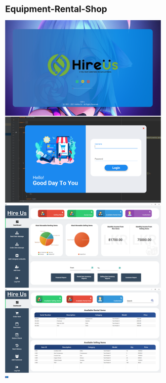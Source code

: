 # Equipment-Rental-Shop
![](Screenshots/FlashScreen.png)
![](Screenshots/Screenshot%20(454).png)
![](Screenshots/Screenshot%20(455).png)
![](Screenshots/Screenshot%20(456).png)
<img src="Screenshots/FlashScreen.png" width="10">

